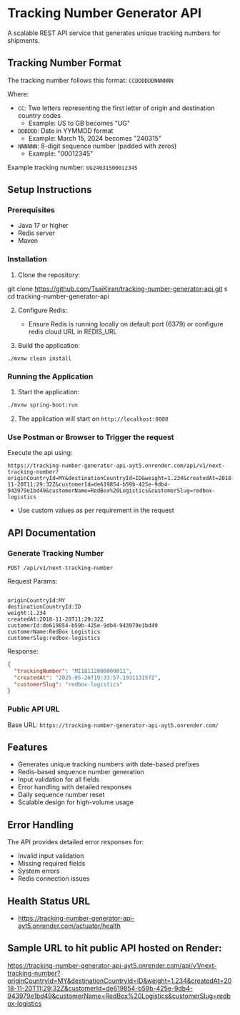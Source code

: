 # Tracking Number Generator API

A scalable REST API service that generates unique tracking numbers for shipments.

## Tracking Number Format

The tracking number follows this format: `CCDDDDDDNNNNNN`

Where:
- `CC`: Two letters representing the first letter of origin and destination country codes
  - Example: US to GB becomes "UG"
- `DDDDDD`: Date in YYMMDD format
  - Example: March 15, 2024 becomes "240315"
- `NNNNNN`: 8-digit sequence number (padded with zeros)
  - Example: "00012345"

Example tracking number: `UG24031500012345`

## Setup Instructions

### Prerequisites
- Java 17 or higher
- Redis server
- Maven

### Installation

1. Clone the repository:

git clone https://github.com/TsaiKiran/tracking-number-generator-api.git
s
    cd tracking-number-generator-api


2. Configure Redis:
   - Ensure Redis is running locally on default port (6379) or configure redis cloud URL in REDIS_URL

3. Build the application:
```
./mvnw clean install
```

### Running the Application

1. Start the application:
```bash
./mvnw spring-boot:run
```

2. The application will start on `http://localhost:8080`

### Use Postman or Browser to Trigger the request

Execute the api using:
```
https://tracking-number-generator-api-ayt5.onrender.com/api/v1/next-tracking-number?originCountryId=MY&destinationCountryId=ID&weight=1.234&createdAt=2018-11-20T11:29:32Z&customerId=de619854-b59b-425e-9db4-943979e1bd49&customerName=RedBox%20Logistics&customerSlug=redbox-logistics
```
- Use custom values as per requirement in the request
## API Documentation

### Generate Tracking Number

```
POST /api/v1/next-tracking-number
```

Request Params:
```

originCountryId:MY
destinationCountryId:ID
weight:1.234
createdAt:2018-11-20T11:29:32Z
customerId:de619854-b59b-425e-9db4-943979e1bd49
customerName:RedBox Logistics
customerSlug:redbox-logistics

```

Response:
```json
{
  "trackingNumber": "MI18112000000011",
  "createdAt": "2025-05-26T19:33:57.193113157Z",
  "customerSlug": "redbox-logistics"
}
```

### Public API URL

Base URL: `https://tracking-number-generator-api-ayt5.onrender.com/`

## Features

- Generates unique tracking numbers with date-based prefixes
- Redis-based sequence number generation
- Input validation for all fields
- Error handling with detailed responses
- Daily sequence number reset
- Scalable design for high-volume usage

## Error Handling

The API provides detailed error responses for:
- Invalid input validation
- Missing required fields
- System errors
- Redis connection issues

## Health Status URL

- https://tracking-number-generator-api-ayt5.onrender.com/actuator/health

## Sample URL to hit public API hosted on Render:
https://tracking-number-generator-api-ayt5.onrender.com/api/v1/next-tracking-number?originCountryId=MY&destinationCountryId=ID&weight=1.234&createdAt=2018-11-20T11:29:32Z&customerId=de619854-b59b-425e-9db4-943979e1bd49&customerName=RedBox%20Logistics&customerSlug=redbox-logistics